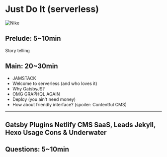 Just Do It (serverless)
=======================
![Nike](https://www.mcarthurglen.com/media/93821732/nike.png)

## Prelude: 5~10min
Story telling

## Main: 20~30min
* JAMSTACK
* Welcome to serverless (and who loves it)
* Why GatsbyJS?
* OMG GRAPHQL AGAIN
* Deploy (you ain't need money)
* How about friendly interface? (spoiler: Contentful CMS)

---------------
Gatsby Plugins
Netlify CMS
SaaS, Leads
Jekyll, Hexo
Usage
Cons & Underwater
---------------

## Questions: 5~10min